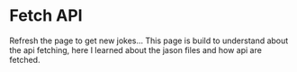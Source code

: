 # Fetch API

Refresh the page to get new jokes...
This page is build to understand about the api fetching, here I learned about the jason files and how api are fetched.